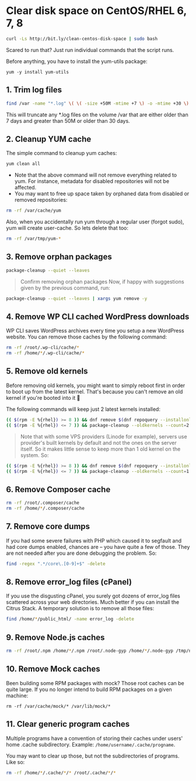 # Clear disk space on CentOS/RHEL 6, 7, 8

```sh
curl -Ls http://bit.ly/clean-centos-disk-space | sudo bash
```

Scared to run that? Just run individual commands that the script runs.

Before anything, you have to install the yum-utils package:

```
yum -y install yum-utils
```

## 1. Trim log files

```sh
find /var -name "*.log" \( \( -size +50M -mtime +7 \) -o -mtime +30 \) -exec truncate {} --size 0 \;
```

This will truncate any *.log files on the volume /var that are either older than 7 days and greater than 50M or older than 30 days.

## 2. Cleanup YUM cache

The simple command to cleanup yum caches:

```sh
yum clean all
```

- Note that the above command will not remove everything related to yum. For instance, metadata for disabled repositories will not be affected.
- You may want to free up space taken by orphaned data from disabled or removed repositories:

```sh
rm -rf /var/cache/yum
```

Also, when you accidentally run yum through a regular user (forgot sudo), yum will create user-cache. So lets delete that too:

```sh
rm -rf /var/tmp/yum-*
```

## 3. Remove orphan packages

```sh
package-cleanup --quiet --leaves 
```

> Confirm removing orphan packages
> Now, if happy with suggestions given by the previous command, run:

```sh
package-cleanup --quiet --leaves | xargs yum remove -y
```

## 4. Remove WP CLI cached WordPress downloads

WP CLI saves WordPress archives every time you setup a new WordPress website. You can remove those caches by the following command:

```sh
rm -rf /root/.wp-cli/cache/*
rm -rf /home/*/.wp-cli/cache/*
```

## 5. Remove old kernels

Before removing old kernels, you might want to simply reboot first in order to boot up from the latest kernel.
That's because you can't remove an old kernel if you're booted into it 🙂

The following commands will keep just 2 latest kernels installed:

```sh
(( $(rpm -E %{rhel}) >= 8 )) && dnf remove $(dnf repoquery --installonly --latest-limit=-2 -q)
(( $(rpm -E %{rhel}) <= 7 )) && package-cleanup --oldkernels --count=2
```

> Note that with some VPS providers (Linode for example), servers use provider's built kernels by default and not the ones on the server itself. So it makes little sense to keep more than 1 old kernel on the system. So:

```sh
(( $(rpm -E %{rhel}) >= 8 )) && dnf remove $(dnf repoquery --installonly --latest-limit=-1 -q)
(( $(rpm -E %{rhel}) <= 7 )) && package-cleanup --oldkernels --count=1
```

## 6. Remove Composer cache

```sh
rm -rf /root/.composer/cache
rm -rf /home/*/.composer/cache
```

## 7. Remove core dumps

If you had some severe failures with PHP which caused it to segfault and had core dumps enabled, chances are – you have quite a few of those.
They are not needed after you are done debugging the problem. So:

```sh
find -regex ".*/core\.[0-9]+$" -delete
```

## 8. Remove error_log files (cPanel)

If you use the disgusting cPanel, you surely got dozens of error_log files scattered across your web directories. Much better if you can install the Citrus Stack. A temporary solution is to remove all those files:

```sh
find /home/*/public_html/ -name error_log -delete
```

## 9. Remove Node.js caches

```sh
rm -rf /root/.npm /home/*/.npm /root/.node-gyp /home/*/.node-gyp /tmp/npm-*
```

## 10. Remove Mock caches

Been building some RPM packages with mock? Those root caches can be quite large.
If you no longer intend to build RPM packages on a given machine:

```
rm -rf /var/cache/mock/* /var/lib/mock/*
```

## 11. Clear generic program caches

Multiple programs have a convention of storing their caches under users' home .cache subdirectory.
Example: `/home/username/.cache/progname`.

You may want to clear up those, but not the subdirectories of programs. Like so:

```sh
rm -rf /home/*/.cache/*/* /root/.cache/*/* 
```
